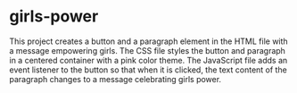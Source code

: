 # girls-power
This project creates a button and a paragraph element in the HTML file with a message empowering girls. The CSS file styles the button and paragraph in a centered container with a pink color theme. The JavaScript file adds an event listener to the button so that when it is clicked, the text content of the paragraph changes to a message celebrating girls power.
